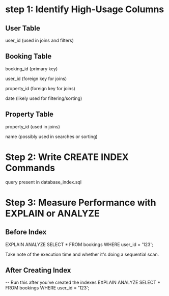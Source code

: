 # step 1: Identify High-Usage Columns

## User Table

user_id (used in joins and filters)


## Booking Table

booking_id (primary key)

user_id (foreign key for joins)

property_id (foreign key for joins)

date (likely used for filtering/sorting)


## Property Table

property_id (used in joins)

name (possibly used in searches or sorting)


# Step 2: Write CREATE INDEX Commands
query present in database_index.sql

# Step 3: Measure Performance with EXPLAIN or ANALYZE

## Before Index

EXPLAIN ANALYZE
SELECT *
FROM bookings
WHERE user_id = '123';

Take note of the execution time and whether it's doing a sequential scan.

## After Creating Index

-- Run this after you've created the indexes
EXPLAIN ANALYZE
SELECT *
FROM bookings
WHERE user_id = '123';
